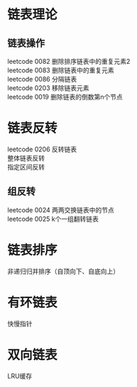# 链表理论

## 链表操作
leetcode 0082 删除排序链表中的重复元素2  
leetcode 0083 删除链表中的重复元素  
leetcode 0086 分隔链表  
leetcode 0203 移除链表元素  
leetcode 0019 删除链表的倒数第n个节点  


# 链表反转
leetcode 0206 反转链表  
整体链表反转  
指定区间反转  
## 组反转  
leetcode 0024 两两交换链表中的节点  
leetcode 0025 k个一组翻转链表  

# 链表排序
非递归归并排序（自顶向下、自底向上）  

# 有环链表
快慢指针  

# 双向链表
LRU缓存  



